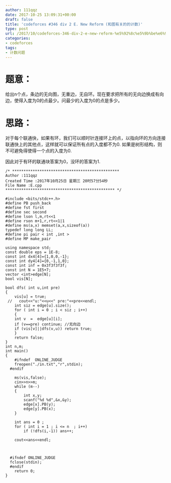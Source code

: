 ```yaml
---
author: 111qqz
date: 2017-10-25 13:09:31+00:00
draft: false
title: 'codeforces #346 div 2 E. New Reform (和图有关的的计数)'
type: post
url: /2017/10/codeforces-346-div-2-e-new-reform-%e5%92%8c%e5%9b%be%e6%9c%89%e5%85%b3%e7%9a%84%e7%9a%84%e8%ae%a1%e6%95%b0/
categories:
- codeforces
tags:
- 计数问题
---
```


# 题意：



给出n个点，条边的无向图，无重边，无自环。现在要求把所有的无向边换成有向边，使得入度为0的点最少。问最少的入度为0的点是多少。



# 思路：



对于每个联通快，如果有环，我们可以顺时针连接环上的点，以指向环的方向连接联通快上的其他点，这样就可以保证所有点的入度都不为0. 如果是树形结构，则不可避免得使得一个点的入度为0.

因此对于有环的联通块答案为0，没环的答案为1.




    
    /* ***********************************************
    Author :111qqz
    Created Time :2017年10月25日 星期三 20时57分54秒
    File Name :E.cpp
    ************************************************ */
    
    #include <bits/stdc++.h>
    #define PB push_back
    #define fst first
    #define sec second
    #define lson l,m,rt<<1
    #define rson m+1,r,rt<<1|1
    #define ms(a,x) memset(a,x,sizeof(a))
    typedef long long LL;
    #define pi pair < int ,int >
    #define MP make_pair
    
    using namespace std;
    const double eps = 1E-8;
    const int dx4[4]={1,0,0,-1};
    const int dy4[4]={0,-1,1,0};
    const int inf = 0x3f3f3f3f;
    const int N = 1E5+7;
    vector <int>edge[N];
    bool vis[N];
    
    bool dfs( int u,int pre)
    {
        vis[u] = true;
     //   cout<<"u:"<<u<<" pre:"<<pre<<endl;
        int siz = edge[u].size();
        for ( int i = 0 ; i < siz ; i++)
        {
        int v  =  edge[u][i];
        if (v==pre) continue; //无向边
        if (vis[v]||dfs(v,u)) return true;
        }
        return false;
    }
    int n,m;
    int main()
    {
        #ifndef  ONLINE_JUDGE 
        freopen("./in.txt","r",stdin);
      #endif
    
        ms(vis,false);
        cin>>n>>m;
        while (m--)
        {
            int x,y;
            scanf("%d %d",&x,&y);
            edge[x].PB(y);
            edge[y].PB(x);
        }
    
        int ans = 0 ;
        for ( int i = 1 ; i <= n  ; i++)
            if (!dfs(i,-1)) ans++;
    
        cout<<ans<<endl;
    
    
    
      #ifndef ONLINE_JUDGE  
      fclose(stdin);
      #endif
        return 0;
    }
    




